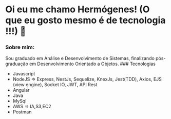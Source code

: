 # Oi eu me chamo Hermógenes! (O que eu gosto mesmo é de tecnologia !!!) :dart:
 
### Sobre mim:
<p>Sou graduado em Análise e Desenvolvimento de Sistemas, finalizando pós-graduação em Desenvolvimento Orientado a Objetos.
### Tecnologias
<ul>
  <li>Javascript</li>
  <li>NodeJS => Express, NestJs, Sequelize, KnexJs, Jest(TDD), Axios, EJS (view engine), Socket IO, JWT, API Rest</li>
  <li>Angular</li>
  <li>Java</li>
  <li>MySql</li>
  <li>AWS => IA,S3,EC2 </li>
  <li>Postman</li>
</ul>
